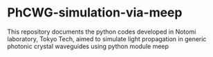 # PhCWG-simulation-via-meep
This repository documents the python codes developed in Notomi laboratory, Tokyo Tech, aimed to simulate light propagation in generic photonic crystal waveguides using python module meep
